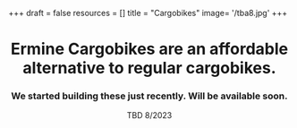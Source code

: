 +++
draft = false
resources = []
title = "Cargobikes"
image= '/tba8.jpg'
+++

<div style="text-align: center;">

# Ermine Cargobikes are an affordable alternative to regular cargobikes.

### We started building these just recently. Will be available soon.

TBD 8/2023

</div>
